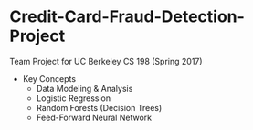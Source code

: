 # Credit-Card-Fraud-Detection-Project
Team Project for UC Berkeley CS 198 (Spring 2017)
- Key Concepts
  - Data Modeling & Analysis
  - Logistic Regression
  - Random Forests (Decision Trees)
  - Feed-Forward Neural Network
